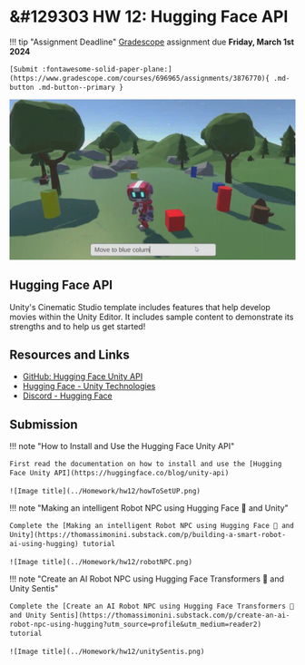 # &#129303 HW 12: Hugging Face API

!!! tip "Assignment Deadline"
    [Gradescope](https://www.gradescope.com/) assignment due **Friday, March 1st 2024**

    [Submit :fontawesome-solid-paper-plane:](https://www.gradescope.com/courses/696965/assignments/3876770){ .md-button .md-button--primary }

![Image title](../Homework/hw12/headerImage.png)

## Hugging Face API

Unity's Cinematic Studio template includes features that help develop movies within the Unity Editor. It includes sample content to demonstrate its strengths and to help us get started! 


## Resources and Links
* [GitHub: Hugging Face Unity API](https://github.com/huggingface/unity-api)
* [Hugging Face - Unity Technologies](https://huggingface.co/unity)
* [Discord - Hugging Face](https://discord.com/invite/JfAtkvEtRb)

## Submission

!!! note "How to Install and Use the Hugging Face Unity API"

    First read the documentation on how to install and use the [Hugging Face Unity API](https://huggingface.co/blog/unity-api)

    ![Image title](../Homework/hw12/howToSetUP.png) 

!!! note "Making an intelligent Robot NPC using Hugging Face 🤗 and Unity"

    Complete the [Making an intelligent Robot NPC using Hugging Face 🤗 and Unity](https://thomassimonini.substack.com/p/building-a-smart-robot-ai-using-hugging) tutorial

    ![Image title](../Homework/hw12/robotNPC.png) 

!!! note "Create an AI Robot NPC using Hugging Face Transformers 🤗 and Unity Sentis"

    Complete the [Create an AI Robot NPC using Hugging Face Transformers 🤗 and Unity Sentis](https://thomassimonini.substack.com/p/create-an-ai-robot-npc-using-hugging?utm_source=profile&utm_medium=reader2) tutorial

    ![Image title](../Homework/hw12/unitySentis.png) 